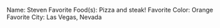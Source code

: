 Name: Steven
Favorite Food(s): Pizza and steak!
Favorite Color: Orange
Favorite City: Las Vegas, Nevada
